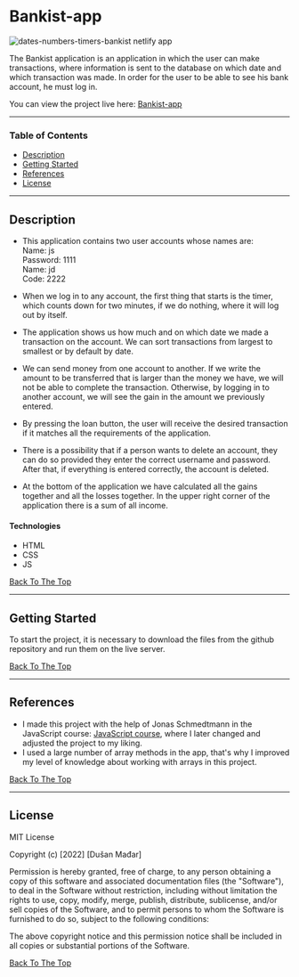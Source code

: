 # Bankist-app

![dates-numbers-timers-bankist netlify app](https://user-images.githubusercontent.com/112414082/210040475-1d1db6fa-cfdc-448a-8eb8-17d9f5fdb966.png)


The Bankist application is an application in which the user can make transactions, where information is sent to the database on which date and which transaction was made. In order for the user to be able to see his bank account, he must log in.

You can view the project live here:
[Bankist-app](https://dates-numbers-timers-bankist.netlify.app/)

---

### Table of Contents

- [Description](#description)
- [Getting Started](#getting-started)
- [References](#references)
- [License](#license)

---

## Description

- This application contains two user accounts whose names are:<br>
  Name: js <br>Password: 1111<br>
  Name: jd<br> Code: 2222
  
- When we log in to any account, the first thing that starts is the timer, which counts down for two minutes, if we do nothing, where it will log out by itself.
- The application shows us how much and on which date we made a transaction on the account. We can sort transactions from largest to smallest or by default by date.
- We can send money from one account to another. If we write the amount to be transferred that is larger than the money we have, we will not be able to complete the transaction. Otherwise, by logging in to another account, we will see the gain in the amount we previously entered.
- By pressing the loan button, the user will receive the desired transaction if it matches all the requirements of the application.
- There is a possibility that if a person wants to delete an account, they can do so provided they enter the correct username and password. After that, if everything is entered correctly, the account is deleted.
- At the bottom of the application we have calculated all the gains together and all the losses together. In the upper right corner of the application there is a sum of all income.

#### Technologies

- HTML
- CSS
- JS

[Back To The Top](#bankist-app)

---

## Getting Started

To start the project, it is necessary to download the files from the github repository and run them on the live server.

[Back To The Top](#bankist-app)

---

## References

- I made this project with the help of Jonas Schmedtmann in the JavaScript course: [JavaScript course](https://www.udemy.com/course/the-complete-javascript-course/), where I later changed and adjusted the project to my liking.
- I used a large number of array methods in the app, that's why I improved my level of knowledge about working with arrays in this project.

[Back To The Top](#bankist-app)

---

## License

MIT License

Copyright (c) [2022] [Dušan Mađar]

Permission is hereby granted, free of charge, to any person obtaining a copy
of this software and associated documentation files (the "Software"), to deal
in the Software without restriction, including without limitation the rights
to use, copy, modify, merge, publish, distribute, sublicense, and/or sell
copies of the Software, and to permit persons to whom the Software is
furnished to do so, subject to the following conditions:

The above copyright notice and this permission notice shall be included in all
copies or substantial portions of the Software.

[Back To The Top](#bankist-app)
